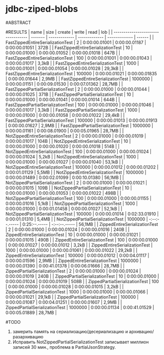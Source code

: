 # jdbc-ziped-blobs

#ABSTRACT

#RESULTS
| name                               | size    | create        | write         | read          | lob    |
| ---------------------------------- | ------- | ------------- | ------------- | ------------- | ------ |
| FastZippedEntireSerializationTest  | 2       | 0:00:00.01001 | 0:00:00.01187 | 0:00:00.01051 | 372B   |
| FastZippedEntireSerializationTest  | 10      | 0:00:00.01000 | 0:00:00.01052 | 0:00:00.01018 | 647B   |
| FastZippedEntireSerializationTest  | 100     | 0:00:00.01001 | 0:00:00.01043 | 0:00:00.01017 | 3,3kB  |
| FastZippedEntireSerializationTest  | 1000    | 0:00:00.01001 | 0:00:00.01054 | 0:00:00.01028 | 29,3kB |
| FastZippedEntireSerializationTest  | 100000  | 0:00:00.01021 | 0:00:00.01835 | 0:00:00.01644 | 2,9MB  |
| FastZippedEntireSerializationTest  | 1000000 | 0:00:00.01151 | 0:00:09.01530 | 0:00:07.01362 | 28,7MB |
| FastZippedPartialSerializationTest | 2       | 0:00:00.01000 | 0:00:00.01044 | 0:00:00.01025 | 371B   |
| FastZippedPartialSerializationTest | 10      | 0:00:00.01000 | 0:00:00.01041 | 0:00:00.01014 | 644B   |
| FastZippedPartialSerializationTest | 100     | 0:00:00.01000 | 0:00:00.01046 | 0:00:00.01017 | 3,3kB  |
| FastZippedPartialSerializationTest | 1000    | 0:00:00.01000 | 0:00:00.01058 | 0:00:00.01022 | 29,4kB |
| FastZippedPartialSerializationTest | 100000  | 0:00:00.01013 | 0:00:00.01913 | 0:00:00.01627 | 2,9MB  |
| FastZippedPartialSerializationTest | 1000000 | 0:00:00.01161 | 0:00:08.01900 | 0:00:05.01965 | 28,7MB |
| NotZippedEntireSerializationTest   | 2       | 0:00:00.01000 | 0:00:00.01019 | 0:00:00.01017 | 104B   |
| NotZippedEntireSerializationTest   | 10      | 0:00:00.01000 | 0:00:00.01020 | 0:00:00.01018 | 514B   |
| NotZippedEntireSerializationTest   | 100     | 0:00:00.01000 | 0:00:00.01024 | 0:00:00.01024 | 5,2kB  |
| NotZippedEntireSerializationTest   | 1000    | 0:00:00.01000 | 0:00:00.01027 | 0:00:00.01040 | 53,1kB |
| NotZippedEntireSerializationTest   | 100000  | 0:00:00.01012 | 0:00:00.01202 | 0:00:01.01129 | 5,5MB  |
| NotZippedEntireSerializationTest   | 1000000 | 0:00:00.01489 | 0:00:02.01099 | 0:00:10.01380 | 56,1MB |
| NotZippedPartialSerializationTest  | 2       | 0:00:00.01000 | 0:00:00.01021 | 0:00:00.01015 | 109B   |
| NotZippedPartialSerializationTest  | 10      | 0:00:00.01000 | 0:00:00.01053 | 0:00:00.01022 | 498B   |
| NotZippedPartialSerializationTest  | 100     | 0:00:00.01000 | 0:00:00.01155 | 0:00:00.01016 | 5,1kB  |
| NotZippedPartialSerializationTest  | 1000    | 0:00:00.01000 | 0:00:01.01458 | 0:00:00.01027 | 52,1kB |
| NotZippedPartialSerializationTest  | 100000  | 0:00:00.01014 | 0:02:33.01910 | 0:00:01.01310 | 5,4MB  |
| NotZippedPartialSerializationTest  | 1000000 | -:--:--.----- | 0:25:--.----- | -:--:--.----- | 56,1MB |
| ZippedEntireSerializationTest      | 2       | 0:00:00.01000 | 0:00:00.01024 | 0:00:00.01016 | 240B   |
| ZippedEntireSerializationTest      | 10      | 0:00:00.01000 | 0:00:00.01021 | 0:00:00.01015 | 490B   |
| ZippedEntireSerializationTest      | 100     | 0:00:00.01000 | 0:00:00.01027 | 0:00:00.01012 | 3,2kB  |
| ZippedEntireSerializationTest      | 1000    | 0:00:00.01000 | 0:00:00.01061 | 0:00:00.01022 | 29,2kB |
| ZippedEntireSerializationTest      | 100000  | 0:00:00.01012 | 0:00:04.01117 | 0:00:00.01596 | 2,9MB  |
| ZippedEntireSerializationTest      | 1000000 | 0:00:00.01390 | 0:00:41.01378 | 0:00:06.01666 | 28,7MB |
| ZippedPartialSerializationTest     | 2       | 0:00:00.01000 | 0:00:00.01024 | 0:00:00.01019 | 240B   |
| ZippedPartialSerializationTest     | 10      | 0:00:00.01000 | 0:00:00.01024 | 0:00:00.01019 | 508B   |
| ZippedPartialSerializationTest     | 100     | 0:00:00.01000 | 0:00:00.01028 | 0:00:00.01015 | 3,2kB  |
| ZippedPartialSerializationTest     | 1000    | 0:00:00.01000 | 0:00:00.01066 | 0:00:00.01021 | 29,1kB |
| ZippedPartialSerializationTest     | 100000  | 0:00:00.01087 | 0:00:04.01251 | 0:00:00.01607 | 2,9MB  |
| ZippedPartialSerializationTest     | 1000000 | 0:00:00.01134 | 0:00:41.01529 | 0:00:05.01889 | 28,7MB |

#TODO
1. замерить память на сериализацию/десериализацию и архивацию/разархивацию
1. Исправить NotZippedPartialSerializationTest записывает миллион записей 30 мин., проблема в PartialJsonStrategy.

